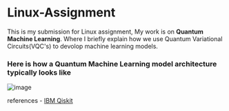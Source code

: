 # Linux-Assignment

This is my submission for Linux assignment, My work is on **Quantum Machine Learning**. Where I briefly explain how we use Quantum Variational Circuits(VQC's) to devolop machine learning models.

### Here is how a Quantum Machine Learning model architecture typically looks like

![image](https://github.com/Userfound404/Linux-Assignment/assets/97509220/324eb83d-7e30-4b9c-9c7a-6d9863e88fc4)
<br>

references - [IBM Qiskit](https://learn.qiskit.org/course/machine-learning/introduction)
